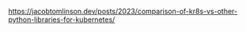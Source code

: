 https://jacobtomlinson.dev/posts/2023/comparison-of-kr8s-vs-other-python-libraries-for-kubernetes/




